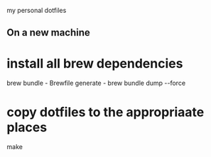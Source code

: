 my personal dotfiles

On a new machine
---
# install all brew dependencies
brew bundle
	- Brewfile generate
		- brew bundle dump --force

# copy dotfiles to the appropriaate places
make
